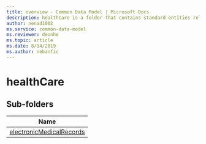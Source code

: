 ```yaml
---
title: overview - Common Data Model | Microsoft Docs
description: healthCare is a folder that contains standard entities related to the Common Data Model.
author: nenad1002
ms.service: common-data-model
ms.reviewer: deonhe
ms.topic: article
ms.date: 8/14/2019
ms.author: nebanfic
---
```


# healthCare


## Sub-folders

|Name|
|---|
|[electronicMedicalRecords](electronicMedicalRecords/overview.md)|



